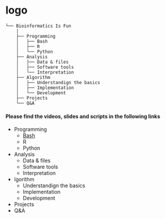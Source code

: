 # logo


```.
└── Bioinformatics Is Fun
    |
    ├── Programming
    │   ├── Bash
    │   ├── R
    │   └── Python
    ├── Analysis
    │   ├── Data & files
    │   ├── Software tools
    │   └── Interpretation
    ├── Algorithm
    │   ├── Understandign the basics
    │   ├── Implementation
    │   └── Development 
    ├── Projects
    └── Q&A
```

#### Please find the videos, slides and scripts in the following links

- Programming
	- [Bash](files/bash.md)
	- R
	- Python
 - Analysis
	- Data & files
	- Software tools
	- Interpretation
- lgorithm
	- Understandign the basics
	- Implementation
	- Development 
- Projects
- Q&A
